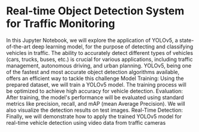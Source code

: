 # Real-time Object Detection System for Traffic Monitoring
In this Jupyter Notebook, we will explore the application of YOLOv5, a state-of-the-art deep learning model, for the purpose of detecting and classifying vehicles in traffic. The ability to accurately detect different types of vehicles (cars, trucks, buses, etc.) is crucial for various applications, including traffic management, autonomous driving, and urban planning. YOLOv5, being one of the fastest and most accurate object detection algorithms available, offers an efficient way to tackle this challenge
Model Training: Using the prepared dataset, we will train a YOLOv5 model. The training process will be optimized to achieve high accuracy for vehicle detection.
Evaluation: After training, the model's performance will be evaluated using standard metrics like precision, recall, and mAP (mean Average Precision). We will also visualize the detection results on test images.
Real-Time Detection: Finally, we will demonstrate how to apply the trained YOLOv5 model for real-time vehicle detection using video data from traffic cameras

